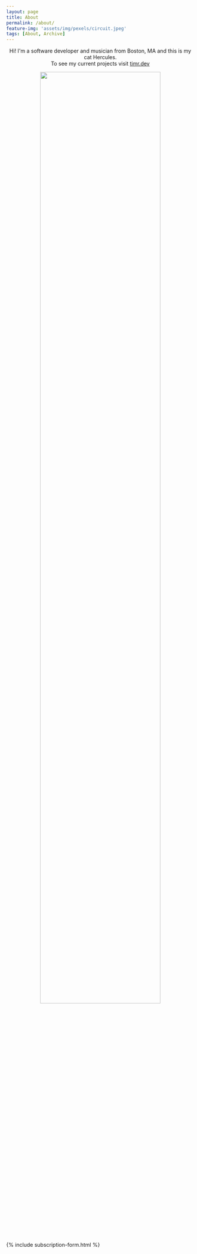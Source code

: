 ```yaml
---
layout: page
title: About
permalink: /about/
feature-img: 'assets/img/pexels/circuit.jpeg'
tags: [About, Archive]
---
```


<p style="text-align: center">
Hi! I'm a software developer and musician from Boston, MA and this is my cat Hercules. <br>
To see my current projects visit <a href="https://timr.dev/" target="_blank">timr.dev</a>
</p>

<div style="text-align: center">
  <!-- TWo different piano pictures -->
  <!-- <img width="80%" src="https://imgur.com/Zdda55J.jpg"> -->
  <img width="80%" src="https://imgur.com/YDg045N.jpg">
</div>

{% include subscription-form.html %}
